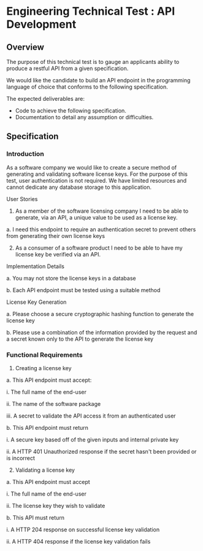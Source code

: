 # Engineering Technical Test : API Development

## Overview

The purpose of this technical test is to gauge an applicants ability to produce a restful API from a
given specification.

We would like the candidate to build an API endpoint in the programming language of choice that
conforms to the following specification.

The expected deliverables are:
- Code to achieve the following specification.
- Documentation to detail any assumption or difficulties.

## Specification

### Introduction

As a software company we would like to create a secure method of generating and validating
software license keys. For the purpose of this test, user authentication is not required.
We have limited resources and cannot dedicate any database storage to this application.

User Stories

1. As a member of the software licensing company I need to be able to generate, via an API, a
unique value to be used as a license key.

a. I need this endpoint to require an authentication secret to prevent others from
generating their own license keys

2. As a consumer of a software product I need to be able to have my license key be verified via
an API.

Implementation Details

a. You may not store the license keys in a database

b.  Each API endpoint must be tested using a suitable method

License Key Generation

a. Please choose a secure cryptographic hashing function to generate the license key

b. Please use a combination of the information provided by the request and a secret known only to
the API to generate the license key

### Functional Requirements

1. Creating a license key

a. This API endpoint must accept:

i. The full name of the end-user

ii. The name of the software package

iii. A secret to validate the API access it from an authenticated user

b. This API endpoint must return

i. A secure key based off of the given inputs and internal private key

ii. A HTTP 401 Unauthorized response if the secret hasn't been provided or is
incorrect

2. Validating a license key

a. This API endpoint must accept

i. The full name of the end-user

ii. The license key they wish to validate

b. This API must return

i. A HTTP 204 response on successful license key validation

ii. A HTTP 404 response if the license key validation fails